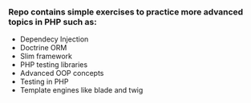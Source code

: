 ### Repo contains simple exercises to practice more advanced topics in PHP such as:
- Dependecy Injection
- Doctrine ORM
- Slim framework
- PHP testing libraries
- Advanced OOP concepts
- Testing in PHP
- Template engines like blade and twig
